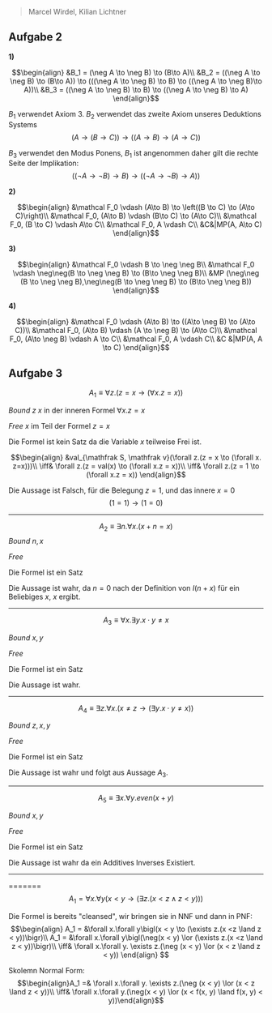 
> Marcel Wirdel, Kilian Lichtner

## Aufgabe 2

__1)__

$$\begin{align}
&B_1 = (\neg A \to \neg B) \to (B\to A)\\
&B_2 = ((\neg A \to \neg B) \to (B\to A)) \to (((\neg A \to \neg B) \to B) \to ((\neg A \to \neg B)\to A))\\
&B_3 = ((\neg A \to \neg B) \to B) \to ((\neg A \to \neg B) \to A)
\end{align}$$

$B_1$ verwendet  Axiom $3$.
$B_2$ verwendet das zweite Axiom unseres Deduktions Systems 
$$(A\to (B\to C)) \to ((A\to B) \to (A \to C))$$

$B_3$ verwendet den Modus Ponens, $B_1$ ist angenommen daher gilt die rechte Seite der Implikation:
$$((\neg A\to\neg B)\to B)\to((\neg A\to\neg B)\to A))$$

__2)__

$$\begin{align}
&\mathcal F_0 \vdash (A\to B) \to \left((B \to C) \to (A\to C)\right)\\
&\mathcal F_0, (A\to B) \vdash (B\to C) \to (A\to C)\\
&\mathcal F_0, (B \to C) \vdash A\to C\\
&\mathcal F_0, A \vdash C\\
&C&|MP(A, A\to C)
\end{align}$$


__3)__

$$\begin{align}
&\mathcal F_0 \vdash B \to \neg \neg B\\
&\mathcal F_0 \vdash \neg\neg(B \to \neg \neg B) \to (B\to \neg \neg B)\\
&MP (\neg\neg (B \to \neg \neg B),\neg\neg(B \to \neg \neg B) \to (B\to \neg \neg B))
\end{align}$$

__4)__

$$\begin{align}
&\mathcal F_0 \vdash (A\to B) \to ((A\to \neg B) \to (A\to C))\\
&\mathcal F_0, (A\to B) \vdash (A \to \neg B) \to (A\to C)\\
&\mathcal F_0, (A\to \neg B) \vdash A \to C\\
&\mathcal F_0, A \vdash C\\
&C &|MP(A, A \to C)
\end{align}$$




## Aufgabe 3

$$A_1 \equiv \forall z.(z = x \to (\forall x. z=x))$$


_Bound_
$z$
$x$ in der inneren Formel $\forall x.z=x$

_Free_
$x$ im Teil der Formel $z = x$

Die Formel ist kein Satz da die Variable $x$ teilweise Frei ist.

$$\begin{align}
&val_{\mathfrak S, \mathfrak v}(\forall z.(z = x \to (\forall x. z=x)))\\
\iff& \forall z.(z = val(x) \to (\forall x.z = x))\\
\iff& \forall z.(z = 1 \to (\forall x.z = x))
\end{align}$$

Die Aussage ist Falsch, für die Belegung $z=1$, und das innere $x=0$
$$
(1 = 1) \to (1 = 0)
$$


---

$$A_2 \equiv \exists n.\forall x.(x+n = x)$$
_Bound_
$n, x$

_Free_

Die Formel ist ein Satz

Die Aussage ist wahr, da $n = 0$ nach der Definition von $I(n+x)$ für ein Beliebiges $x$, $x$ ergibt.

---

$$A_3 \equiv \forall x.\exists y.x\cdot y \not= x$$

_Bound_
$x, y$

_Free_

Die Formel ist ein Satz

Die Aussage ist wahr.

---

$$A_4 \equiv \exists z.\forall x .\left( x\not=z \to (\exists y.x \cdot y \not = x) \right)$$

_Bound_
$z, x, y$

_Free_

Die Formel ist ein Satz

Die Aussage ist wahr und folgt aus Aussage $A_3$.

---

$$A_5 \equiv \exists x. \forall y. even(x+y)$$

_Bound_
$x, y$

_Free_

Die Formel ist ein Satz

Die Aussage ist wahr da ein Additives Inverses Existiert. 

---
=======
$$A_1 = \forall x.\forall y\bigl(x < y \to (\exists z.(x <z \land z < y))\bigr)$$

Die Formel is bereits "cleansed", wir bringen sie in NNF und dann in PNF:
$$\begin{align}
A_1 = &\forall x.\forall y\bigl(x < y \to (\exists z.(x <z \land z < y))\bigr)\\
A_1 = &\forall x.\forall y\bigl(\neg(x < y) \lor (\exists z.(x <z \land z < y))\bigr)\\
\iff& \forall x.\forall y. \exists z.(\neg (x < y) \lor (x < z \land z < y))
\end{align}
$$

Skolemn Normal Form:
$$\begin{align}A_1 =& \forall x.\forall y. \exists z.(\neg (x < y) \lor (x < z \land z < y))\\
\iff& \forall x.\forall y.(\neg(x < y) \lor (x < f(x, y) \land  f(x, y) < y))\end{align}$$

